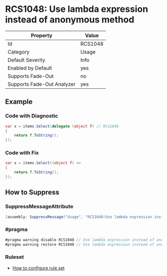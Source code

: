 # RCS1048: Use lambda expression instead of anonymous method

Property | Value
--- | ---
Id|RCS1048
Category|Usage
Default Severity|Info
Enabled by Default|yes
Supports Fade\-Out|no
Supports Fade\-Out Analyzer|yes

## Example

### Code with Diagnostic

```csharp
var x = items.Select(delegate (object f) // RCS1048
{
    return f.ToString();
});
```

### Code with Fix

```csharp
var x = items.Select((object f) =>
{
    return f.ToString();
});
```

## How to Suppress

### SuppressMessageAttribute

```csharp
[assembly: SuppressMessage("Usage", "RCS1048:Use lambda expression instead of anonymous method.", Justification = "<Pending>")]
```

### \#pragma

```csharp
#pragma warning disable RCS1048 // Use lambda expression instead of anonymous method.
#pragma warning restore RCS1048 // Use lambda expression instead of anonymous method.
```

### Ruleset

* [How to configure rule set](../HowToConfigureAnalyzers.md)
